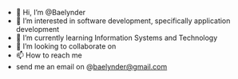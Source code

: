 - 👋 Hi, I’m @Baelynder
- 👀 I’m interested in software development, specifically application development
- 🌱 I’m currently learning Information Systems and Technology
- 💞️ I’m looking to collaborate on 
- 📫 How to reach me
- send me an email on @baelynder@gmail.com

<!---
Baelynder/Baelynder is a ✨ special ✨ repository because its `README.md` (this file) appears on your GitHub profile.
You can click the Preview link to take a look at your changes.
--->
